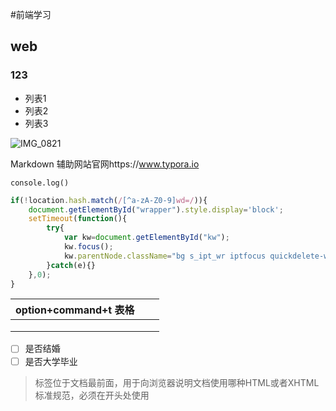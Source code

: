 #前端学习

## web

### 123

- 列表1
- 列表2
- 列表3

![IMG_0821](/Users/shen/Desktop/xuexi/IMG_0821.jpg)



Markdown 辅助网站官网https://www.typora.io

`console.log()`

```javascript
if(!location.hash.match(/[^a-zA-Z0-9]wd=/)){
    document.getElementById("wrapper").style.display='block';
    setTimeout(function(){
        try{
            var kw=document.getElementById("kw");
            kw.focus();
            kw.parentNode.className="bg s_ipt_wr iptfocus quickdelete-wrap";
        }catch(e){}
    },0);
}
```

| option+command+t 表格 |      |      |
| :-------------------- | ---- | ---- |
|                       |      |      |
|                       |      |      |
|                       |      |      |

- [ ] 是否结婚
- [ ] 是否大学毕业

> 标签位于文档最前面，用于向浏览器说明文档使用哪种HTML或者XHTML标准规范，必须在开头处使用